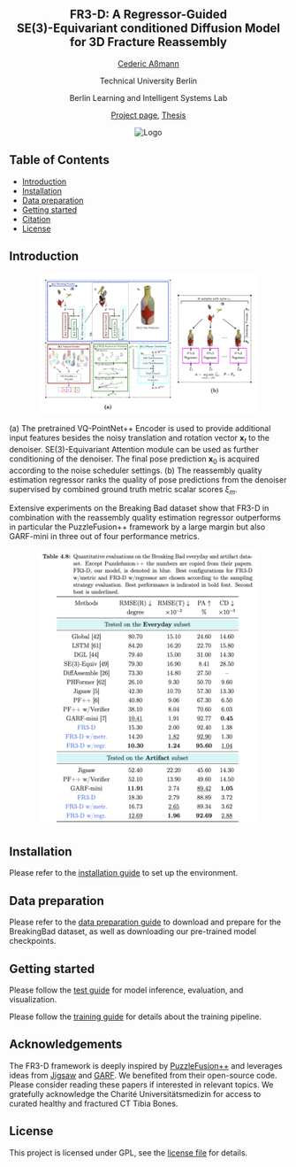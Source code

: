 <div align="center">
<h2 align="center"> FR3-D: A Regressor-Guided <br/> SE(3)-Equivariant conditioned Diffusion Model <br/> for 3D Fracture Reassembly
</h2>

[Cederic Aßmann](https://github.com/cederican)

Technical University Berlin

Berlin Learning and Intelligent Systems Lab

[Project page](https://cederican.github.io/FR3-D/), [Thesis](https://github.com/cederican/Master-Thesis/blob/main/Thesis.tex)
</div>


<div align="center"> <img src="docs/fig/teaser.gif" alt="Logo" width="900" height="500"> </a> </div>


## Table of Contents

- [Introduction](#introduction)
- [Installation](#installation)
- [Data preparation](#data-preparation)
- [Getting started](#getting-started)
- [Citation](#citation)
- [License](#license)

## Introduction

<div align="center">
<img src="docs/fig/arch.png" width=80% height=80%>
</div>

(a) The pretrained VQ-PointNet++ Encoder is used to provide additional input features besides the noisy translation and rotation vector $\mathbf{x}_t$ to the denoiser. SE(3)-Equivariant Attention module can be used as further conditioning of the denoiser. The final pose prediction $\mathbf{x}_0$ is acquired according to the noise scheduler settings. (b) The reassembly quality estimation regressor ranks the quality of pose predictions from the denoiser supervised by combined ground truth metric scalar scores $\xi_m$.

Extensive experiments on the Breaking Bad dataset show that FR3-D in combination with the reassembly quality estimation regressor outperforms in particular the PuzzleFusion++ framework by a large margin but also GARF-mini in three out of four performance metrics.

<div align="center">
<img src="docs/fig/compete_table.png" width=80% height=80%>
</div>


## Installation

Please refer to the [installation guide](docs/installation.md) to set up the environment.


## Data preparation

Please refer to the [data preparation guide](docs/data_preparation.md) to download and prepare for the BreakingBad dataset, as well as downloading our pre-trained model checkpoints.


## Getting started

Please follow the [test guide](docs/test.md) for model inference, evaluation, and visualization.

Please follow the [training guide](docs/training.md) for details about the training pipeline.


## Acknowledgements

The FR3-D framework is deeply inspired by [PuzzleFusion++](https://github.com/eric-zqwang/puzzlefusion-plusplus) and leverages ideas from [Jigsaw](https://github.com/Jiaxin-Lu/Jigsaw) and [GARF](https://github.com/ai4ce/GARF). We benefited from their open-source code. Please consider reading these papers if interested in relevant topics. We gratefully acknowledge the Charité Universitätsmedizin for access to curated healthy and fractured CT Tibia Bones.


## License

This project is licensed under GPL, see the [license file](LICENSE) for details.
